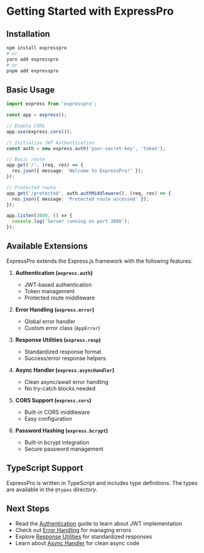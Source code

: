 # Getting Started with ExpressPro

## Installation

```bash
npm install expresspro
# or
yarn add expresspro
# or
pnpm add expresspro
```

## Basic Usage

```typescript
import express from 'expresspro';

const app = express();

// Enable CORS
app.use(express.cors());

// Initialize JWT Authentication
const auth = new express.auth('your-secret-key', 'token');

// Basic route
app.get('/', (req, res) => {
  res.json({ message: 'Welcome to ExpressPro!' });
});

// Protected route
app.get('/protected', auth.authMiddleware(), (req, res) => {
  res.json({ message: 'Protected route accessed' });
});

app.listen(3000, () => {
  console.log('Server running on port 3000');
});
```

## Available Extensions

ExpressPro extends the Express.js framework with the following features:

1. **Authentication (`express.auth`)**
   - JWT-based authentication
   - Token management
   - Protected route middleware

2. **Error Handling (`express.error`)**
   - Global error handler
   - Custom error class (`AppError`)

3. **Response Utilities (`express.resp`)**
   - Standardized response format
   - Success/error response helpers

4. **Async Handler (`express.asyncHandler`)**
   - Clean async/await error handling
   - No try-catch blocks needed

5. **CORS Support (`express.cors`)**
   - Built-in CORS middleware
   - Easy configuration

6. **Password Hashing (`express.bcrypt`)**
   - Built-in bcrypt integration
   - Secure password management

## TypeScript Support

ExpressPro is written in TypeScript and includes type definitions. The types are available in the `@types` directory.

## Next Steps

- Read the [Authentication](./authentication.md) guide to learn about JWT implementation
- Check out [Error Handling](./error-handling.md) for managing errors
- Explore [Response Utilities](./response-utilities.md) for standardized responses
- Learn about [Async Handler](./async-handler.md) for clean async code 